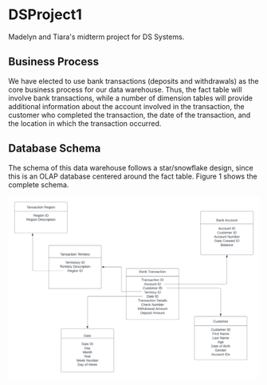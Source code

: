# DSProject1
Madelyn and Tiara's midterm project for DS Systems.

## Business Process

We have elected to use bank transactions (deposits and withdrawals) as the core business process for our data warehouse. Thus, the fact table will involve bank transactions, while a number of dimension tables will provide additional information about the account involved in the transaction, the customer who completed the transaction, the date of the transaction, and the location in which the transaction occurred.

## Database Schema

The schema of this data warehouse follows a star/snowflake design, since this is an OLAP database centered around the fact table. Figure 1 shows the complete schema.

![The schema for the database](/schema.png "Figure 1. Data Warehouse Schema")
